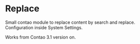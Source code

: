 # Replace

Small contao module to replace content by search and replace. Configuration inside System Settings.


Works from Contao 3.1 version on.

